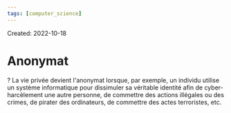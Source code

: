 ```yaml
---
tags: [computer_science] 
---
```

Created: 2022-10-18

# Anonymat

?
La vie privée devient l'anonymat lorsque, par exemple, un individu utilise un système informatique pour dissimuler sa véritable identité afin de cyber-harcèlement une autre personne, de commettre des actions illégales ou des crimes, de pirater des ordinateurs, de commettre des actes terroristes, etc.
<!--SR:!2022-10-21,3,250-->